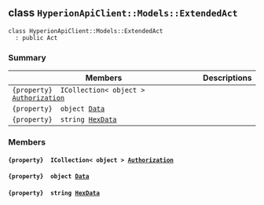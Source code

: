 ## class `HyperionApiClient::Models::ExtendedAct` 

```
class HyperionApiClient::Models::ExtendedAct
  : public Act
```

### Summary

 Members                        | Descriptions                                
--------------------------------|---------------------------------------------
`{property}  ICollection< object > `[`Authorization`](#class_hyperion_api_client_1_1_models_1_1_extended_act_1a8b00b2a64ae075ac1c09824fa14c47e5) | 
`{property}  object `[`Data`](#class_hyperion_api_client_1_1_models_1_1_extended_act_1a248bfced8a2a84c147f9b20efe3e669a) | 
`{property}  string `[`HexData`](#class_hyperion_api_client_1_1_models_1_1_extended_act_1ad26c043ddf7d03d8062926dbca1f973c) | 

### Members

#### `{property}  ICollection< object > `[`Authorization`](#class_hyperion_api_client_1_1_models_1_1_extended_act_1a8b00b2a64ae075ac1c09824fa14c47e5) 

#### `{property}  object `[`Data`](#class_hyperion_api_client_1_1_models_1_1_extended_act_1a248bfced8a2a84c147f9b20efe3e669a) 

#### `{property}  string `[`HexData`](#class_hyperion_api_client_1_1_models_1_1_extended_act_1ad26c043ddf7d03d8062926dbca1f973c) 

